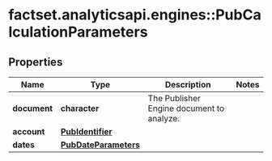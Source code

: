 # factset.analyticsapi.engines::PubCalculationParameters

## Properties
Name | Type | Description | Notes
------------ | ------------- | ------------- | -------------
**document** | **character** | The Publisher Engine document to analyze. | 
**account** | [**PubIdentifier**](PubIdentifier.md) |  | 
**dates** | [**PubDateParameters**](PubDateParameters.md) |  | 


